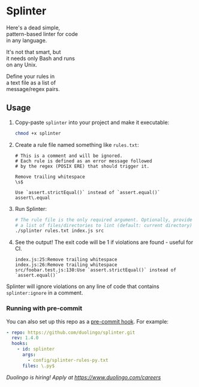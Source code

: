 # Splinter

Here's a dead simple,
<br>
pattern-based linter for code
<br>
in any language.

It's not that smart, but
<br>
it needs only Bash and runs
<br>
on any Unix.

Define your rules in
<br>
a text file as a list of
<br>
message/regex pairs.

## Usage

1. Copy-paste `splinter` into your project and make it executable:

   ```bash
   chmod +x splinter
   ```

1. Create a rule file named something like `rules.txt`:

   ```text
   # This is a comment and will be ignored.
   # Each rule is defined as an error message followed
   # by the regex (POSIX ERE) that should trigger it.

   Remove trailing whitespace
   \s$

   Use `assert.strictEqual()` instead of `assert.equal()`
   assert\.equal
   ```

1. Run Splinter:

   ```bash
   # The rule file is the only required argument. Optionally, provide
   # a list of files/directories to lint (default: current directory)
   ./splinter rules.txt index.js src
   ```

1. See the output! The exit code will be 1 if violations are found - useful for CI.

   ```text
   index.js:25:Remove trailing whitespace
   index.js:26:Remove trailing whitespace
   src/foobar.test.js:130:Use `assert.strictEqual()` instead of `assert.equal()`
   ```

Splinter will ignore violations on any line of code that contains `splinter:ignore` in a comment.

### Running with pre-commit

You can also set up this repo as a [pre-commit hook](https://pre-commit.com/). For example:

```yaml
- repo: https://github.com/duolingo/splinter.git
  rev: 1.4.0
  hooks:
    - id: splinter
      args:
        - config/splinter-rules-py.txt
      files: \.py$
```

_Duolingo is hiring! Apply at https://www.duolingo.com/careers_
